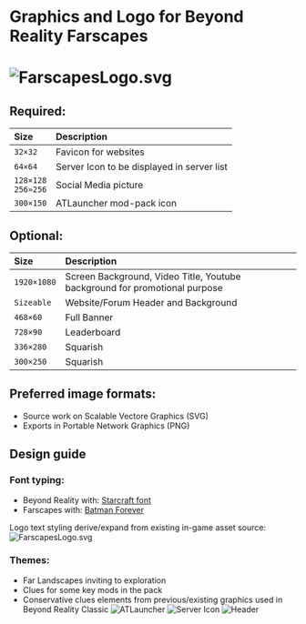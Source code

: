 # Graphics and Logo for Beyond Reality Farscapes
# ![FarscapesLogo.svg](https://cdn.rawgit.com/Beyond-Reality/Beyond-Realty-Farscapes/fd33e01f/assets/BeyondReality-Farscapes.svg)

## Required:

| Size | Description |
|:-----|:------------|
| `32×32` | Favicon for websites |
| `64×64` | Server Icon to be displayed in server list |
| `128×128`<br>`256»256` | Social Media picture |
| `300×150` | ATLauncher mod-pack icon |

## Optional:

| Size | Description |
|:-----|:------------|
| `1920×1080` | Screen Background, Video Title, Youtube background for promotional purpose |
| `Sizeable` | Website/Forum Header and Background |
| `468×60` | Full Banner |
| `728×90` | Leaderboard |
| `336×280` | Squarish |
| `300×250` | Squarish |

## Preferred image formats:
- Source work on Scalable Vectore Graphics (SVG)
- Exports in Portable Network Graphics (PNG)

## Design guide

### Font typing:

- Beyond Reality with: [Starcraft font](http://www.dafont.com/starcraft.font)
- Farscapes with: [Batman Forever](http://www.dafont.com/search.php?q=Batman+forever)

Logo text styling derive/expand from existing in-game asset source:
![FarscapesLogo.svg](https://cdn.rawgit.com/Beyond-Reality/Beyond-Realty-Farscapes/fd33e01f/assets/BeyondReality-Farscapes.svg)

### Themes:

- Far Landscapes inviting to exploration
- Clues for some key mods in the pack
- Conservative clues elements from previous/existing graphics used in Beyond Reality Classic
  ![ATLauncher](https://stickypiston.co/wp-content/uploads/atl_beyondreality_server.jpg)
  ![Server Icon](https://cdn.rawgit.com/Beyond-Reality/beyond-reality.github.io/8fe16ba3/img/brlogo.png)
  ![Header](https://cdn.rawgit.com/Beyond-Reality/beyond-reality.github.io/8fe16ba3/img/logoheader.png)
